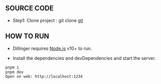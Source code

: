 ## SOURCE CODE

- Step1: Clone project : git clone [git](https://github.com/Lanng21/Sarsi-landing-page.git)

## HOW TO RUN

- Dillinger requires [Node.js](https://nodejs.org/) v10+ to run.

- Install the dependencies and devDependencies and start the server.

```sh
pnpm i
pnpm dev
Open on web: http://localhost:1234
```
